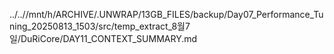 ../..//mnt/h/ARCHIVE/.UNWRAP/13GB_FILES/backup/Day07_Performance_Tuning_20250813_1503/src/temp_extract_8월7일/DuRiCore/DAY11_CONTEXT_SUMMARY.md